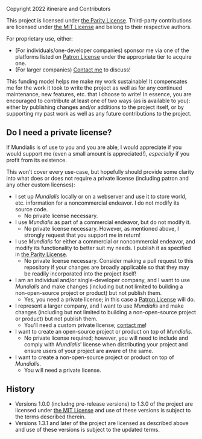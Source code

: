 Copyright 2022 itinerare and Contributors

This project is licensed under [the Parity License](LICENSE-PARITY.md). Third-party contributions are licensed under [the MIT License](LICENSE-MIT.md) and belong to their respective authors.

For proprietary use, either:
- (For individuals/one-developer companies) sponsor me via one of the platforms listed on [Patron License](LICENSE-PATRON.md) under the appropriate tier to acquire one. 
- (For larger companies) [Contact me](mailto:queries@itinerare.net?subject=Mundialis%20license) to discuss!

This funding model helps me make my work sustainable! It compensates me for the work it took to write the project as well as for any continued maintenance, new features, etc. that I choose to write!
In essence, you are encouraged to contribute at least one of two ways (as is available to you): either by publishing changes and/or additions to the project itself, or by supporting my past work as well as any future contributions to the project.

## Do I need a private license?

If Mundialis is of use to you and you are able, I would appreciate if you would support me (even a small amount is appreciated!), *especially* if you profit from its existence.

This won't cover every use-case, but hopefully should provide some clarity into what does or does not require a private license (including patron and any other custom licenses):

- I set up *Mundialis* locally or on a webserver and use it to store world, etc. information for a noncommercial endeavor. I do not modify its source code.
    - No private license necessary.
- I use *Mundialis* as part of a commercial endeavor, but do not modify it.
    - No private license necessary. However, as mentioned above, I strongly request that you support me in return!
- I use *Mundialis* for either a commercial or noncommercial endeavor, and modify its functionality to better suit my needs. I publish it as specified in [the Parity License](LICENSE-PARITY.md#Contribute).
    - No private license necessary. Consider making a pull request to this repository if your changes are broadly applicable so that they may be readily incorporated into the project itself!
- I am an individual and/or single-developer company, and I want to use *Mundialis* and make changes (including but not limited to building a non-open-source project or product) but not publish them.
    - Yes, you need a private license; in this case a [Patron License](LICENSE-PATRON.md) will do.
- I represent a larger company, and I want to use *Mundialis* and make changes (including but not limited to building a non-open-source project or product) but not publish them.
    - You'll need a custom private license; [contact me](mailto:queries@itinerare.net?subject=Mundialis%20license)!
- I want to create an open-source project or product on top of *Mundialis*.
    - No private license required; however, you will need to include and comply with *Mundialis*' license when distributing your project and ensure users of your project are aware of the same.
- I want to create a non-open-source project or product on top of *Mundialis*.
    - You will need a private license.

## History

- Versions 1.0.0 (includng pre-release versions) to 1.3.0 of the project are licensed under [the MIT License](LICENSE-MIT.md) and use of these versions is subject to the terms described therein.
- Versions 1.3.1 and later of the project are licensed as described above and use of these versions is subject to the updated terms.
